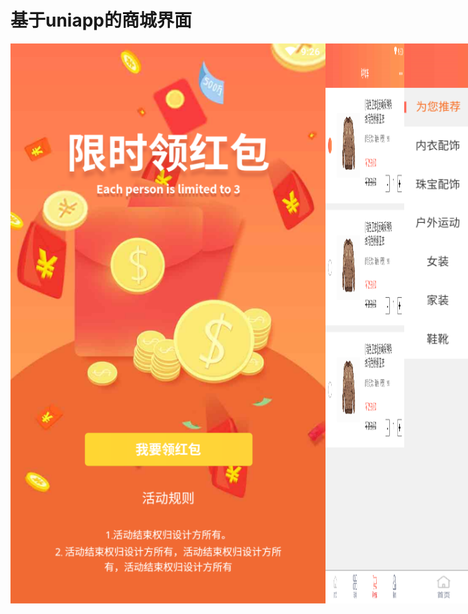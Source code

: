 # 基于uniapp的商城界面
<div style="display:flex;">
<img style="width:300" src="https://github.com/DanceLynx/uniapp-shop/blob/master/example/%E5%BE%AE%E4%BF%A1%E6%88%AA%E5%9B%BE_20200902092616.png?raw=true" />
<img style="width:25%" src="https://github.com/DanceLynx/uniapp-shop/blob/master/example/%E5%BE%AE%E4%BF%A1%E6%88%AA%E5%9B%BE_20200902093035.png?raw=true" />
<img src="https://github.com/DanceLynx/uniapp-shop/blob/master/example/%E5%BE%AE%E4%BF%A1%E6%88%AA%E5%9B%BE_20200902093658.png?raw=true" />
<img src="https://github.com/DanceLynx/uniapp-shop/blob/master/example/%E5%BE%AE%E4%BF%A1%E6%88%AA%E5%9B%BE_20200902093756.png?raw=true" />
<img src="https://github.com/DanceLynx/uniapp-shop/blob/master/example/%E5%BE%AE%E4%BF%A1%E6%88%AA%E5%9B%BE_20200902093905.png?raw=true" />
<img src="https://github.com/DanceLynx/uniapp-shop/blob/master/example/%E5%BE%AE%E4%BF%A1%E6%88%AA%E5%9B%BE_20200902094006.png?raw=true" />
<img src="https://github.com/DanceLynx/uniapp-shop/blob/master/example/%E5%BE%AE%E4%BF%A1%E6%88%AA%E5%9B%BE_20200902095041.png?raw=true" />
<img src="https://github.com/DanceLynx/uniapp-shop/blob/master/example/%E5%BE%AE%E4%BF%A1%E6%88%AA%E5%9B%BE_20200902095138.png?raw=true" />
<img src="https://github.com/DanceLynx/uniapp-shop/blob/master/example/%E5%BE%AE%E4%BF%A1%E6%88%AA%E5%9B%BE_20200902095240.png?raw=true" />
<img src="https://github.com/DanceLynx/uniapp-shop/blob/master/example/%E5%BE%AE%E4%BF%A1%E6%88%AA%E5%9B%BE_20200902095344.png?raw=true" />
</div>

